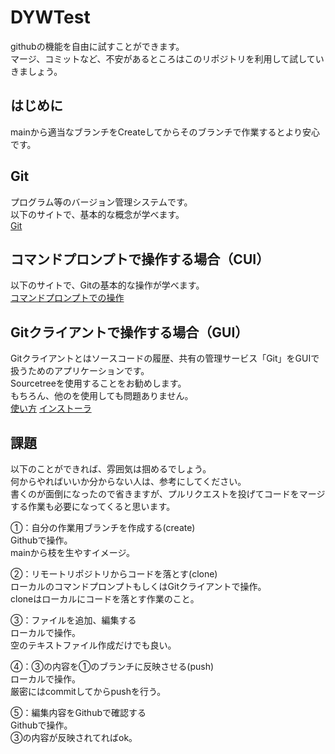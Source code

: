 # DYWTest
githubの機能を自由に試すことができます。<br>
マージ、コミットなど、不安があるところはこのリポジトリを利用して試していきましょう。

## はじめに
mainから適当なブランチをCreateしてからそのブランチで作業するとより安心です。

## Git
プログラム等のバージョン管理システムです。<br>
以下のサイトで、基本的な概念が学べます。<br>
[Git](https://tcd-theme.com/2019/12/what-is-git.html)

## コマンドプロンプトで操作する場合（CUI）
以下のサイトで、Gitの基本的な操作が学べます。<br>
[コマンドプロンプトでの操作](https://tech-blog.rakus.co.jp/entry/20200529/git)

## Gitクライアントで操作する場合（GUI）
Gitクライアントとはソースコードの履歴、共有の管理サービス「Git」をGUIで扱うためのアプリケーションです。<br>
Sourcetreeを使用することをお勧めします。<br>
もちろん、他のを使用しても問題ありません。<br>
[使い方](https://qiita.com/TAKANEKOMACHI/items/53058acc15d965d66798)
[インストーラ](https://ja.atlassian.com/software/sourcetree)

## 課題
以下のことができれば、雰囲気は掴めるでしょう。<br>
何からやればいいか分からない人は、参考にしてください。<br>
書くのが面倒になったので省きますが、プルリクエストを投げてコードをマージする作業も必要になってくると思います。<br>

①：自分の作業用ブランチを作成する(create)<br>
Githubで操作。<br>
mainから枝を生やすイメージ。<br>

②：リモートリポジトリからコードを落とす(clone)<br>
ローカルのコマンドプロンプトもしくはGitクライアントで操作。<br>
cloneはローカルにコードを落とす作業のこと。<br>

③：ファイルを追加、編集する<br>
ローカルで操作。<br>
空のテキストファイル作成だけでも良い。<br>

④：③の内容を①のブランチに反映させる(push)<br>
ローカルで操作。<br>
厳密にはcommitしてからpushを行う。<br>

⑤：編集内容をGithubで確認する<br>
Githubで操作。<br>
③の内容が反映されてればok。
